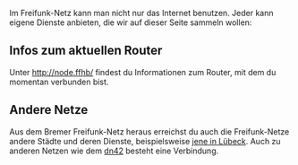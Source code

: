 Im Freifunk-Netz kann man nicht nur das Internet benutzen. Jeder kann eigene Dienste anbieten, die wir auf dieser Seite sammeln wollen:

## Infos zum aktuellen Router
Unter http://node.ffhb/ findest du Informationen zum Router, mit dem du momentan verbunden bist.

## Andere Netze
Aus dem Bremer Freifunk-Netz heraus erreichst du auch die Freifunk-Netze andere Städte und deren Dienste, beispielsweise [jene in Lübeck](http://luebeck.freifunk.net/wiki/Freifunk-verwenden). Auch zu anderen Netzen wie dem [dn42](http://dn42.net) besteht eine Verbindung.